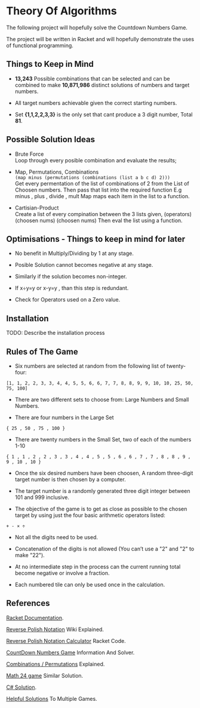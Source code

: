 # Theory Of Algorithms 

The following project will hopefully solve the Countdown Numbers Game.

The project will be written in Racket and will hopefully demonstrate the uses of functional programming.

## Things to Keep in Mind
* **13,243** Possible combinations that can be selected and can be combined to make **10,871,986** distinct solutions of numbers and target numbers.

* All target numbers achievable given the correct starting numbers.

* Set **{1,1,2,2,3,3}** is the only set that cant produce a 3 digit number, Total **81**.

## Possible Solution Ideas
* Brute Force  
  Loop through every posible combination and evaluate the results;
  
* Map, Permutations, Combinations  
  ```(map minus (permutations (combinations (list a b c d) 2)))```   
  Get every permentation of the list of combinations of 2 from the List of Choosen numbers.
  Then pass that list into the required function E.g minus , plus , divide , mult
  Map maps each item in the list to a function.

* Cartisian-Product  
  Create a list of every compination between the 3 lists given, (operators) (choosen nums) (choosen nums)
  Then eval the list using a function.

## Optimisations - Things to keep in mind for later

* No benefit in Multiply/Dividing by 1 at any stage.

* Posible Solution cannot becomes negative at any stage.

* Similarly if the solution becomes non-integer.

* If x÷y=y or x-y=y , than this step is redundant.

* Check for Operators used on a Zero value.


## Installation

TODO: Describe the installation process


## Rules of The Game

* Six numbers are selected at random from the following list of twenty-four:
```
[1, 1, 2, 2, 3, 3, 4, 4, 5, 5, 6, 6, 7, 7, 8, 8, 9, 9, 10, 10, 25, 50, 75, 100]
```

* There are two different sets to choose from: Large Numbers and Small Numbers.

* There are four numbers in the Large Set 
```
{ 25 , 50 , 75 , 100 }
```

* There are twenty numbers in the Small Set, two of each of the numbers 1-10
```
{ 1 , 1 , 2 , 2 , 3 , 3 , 4 , 4 , 5 , 5 , 6 , 6 , 7 , 7 , 8 , 8 , 9 , 9 , 10 , 10 }
```

* Once the six desired numbers have been choosen, A random three-digit target number is then chosen by a computer.

* The target number is a randomly generated three digit integer between 101 and 999 inclusive.

* The objective of the game is to get as close as possible to the chosen target by using just the four basic arithmetic operators listed:
```
+ - × ÷
```

* Not all the digits need to be used.

* Concatenation of the digits is not allowed (You can’t use a "2" and "2" to make "22").

* At no intermediate step in the process can the current running total become negative or involve a fraction.

* Each numbered tile can only be used once in the calculation.

## References
[Racket Documentation](https://docs.racket-lang.org/).

[Reverse Polish Notation](https://en.wikipedia.org/wiki/Reverse_Polish_notation) Wiki Explained.

[Reverse Polish Notation Calculator](https://rosettacode.org/wiki/Parsing/RPN_calculator_algorithm#Racket) Racket Code.

[CountDown Numbers Game](http://datagenetics.com/blog/august32014/index.html) Information And Solver.

[Combinations / Permutations](http://www.mathsisfun.com/combinatorics/combinations-permutations.html) Explained.

[Math 24 game](https://rosettacode.org/wiki/24_game/Solve#Racket) Similar Solution.

[C# Solution](https://www.codeproject.com/Articles/740035/Countdown-Number-Puzzle-Solver).

[Helpful Solutions](https://rosettacode.org/wiki/Category:Programming_Tasks) To Multiple Games.


